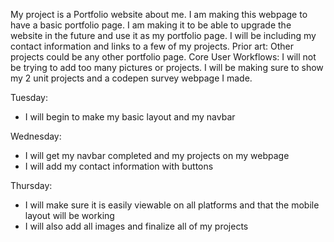My project is a Portfolio website about me. I am making this webpage to have a basic portfolio page. I am making it to be able to upgrade the website in the future and use it as my portfolio page. I will be including my contact information and links to a few of my projects.
Prior art:  Other projects could be any other portfolio page.
Core User Workflows: I will not be trying to add too many pictures or projects. I will be making sure to show my 2 unit projects and a codepen survey webpage I made.

Tuesday:
 * I will begin to make my basic layout and my navbar

Wednesday:
 * I will get my navbar completed and my projects on my webpage
 * I will add my contact information with buttons

Thursday:
 * I will make sure it is easily viewable on all platforms and that the mobile layout will be working
 * I will also add all images and finalize all of my projects
